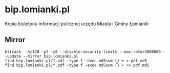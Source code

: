 # bip.lomianki.pl
Kopia biuletynu informacji pulicznej urzędu Miasta i Gminy Łomianki


## Mirror

```
httrack  -%c120 -p7 -c8 --disable-security-limits --max-rate=3000000 --update --mirror bip.lomianki.pl
find bip.lomianki.pl/*.pdf -type f -exec md5sum {} + > pdf.md5
find bip.lomianki.pl/*.pdf -type f -exec md5sum {} + >> pdf.md5
```
